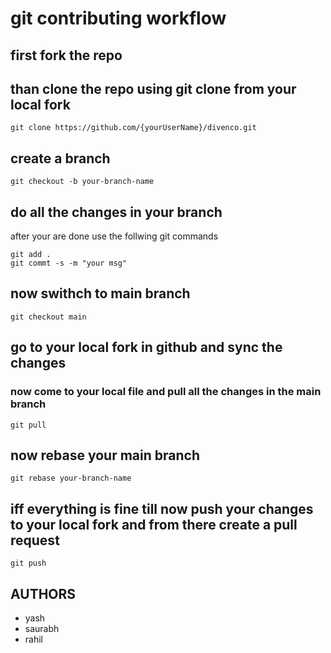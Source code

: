 # git contributing workflow
## first fork the repo 

## than clone the repo using git clone from your local fork
```
git clone https://github.com/{yourUserName}/divenco.git
```
## create a branch 
```
git checkout -b your-branch-name
```
## do all the changes in your branch 
after your are done 
use the follwing git commands 
```
git add .
git commt -s -m "your msg"
```

## now swithch to main branch 
```
git checkout main
```
## go to your local fork in github and sync the changes 

### now come to your local file and pull all the changes in the main branch

```
git pull
```
## now rebase your main branch 
```
git rebase your-branch-name
```
## iff everything is fine till now push your changes to your local fork and from there create a pull request
```
git push 
```
## AUTHORS 
- yash
- saurabh
- rahil